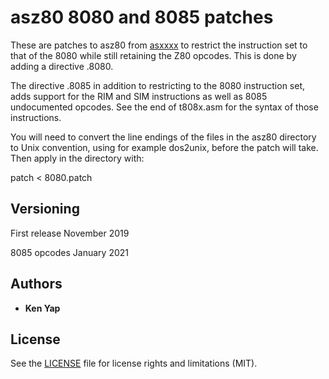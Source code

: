 # asz80 8080 and 8085 patches

These are patches to asz80 from [asxxxx](http://shop-pdp.net/ashtml/asxxxx.php) to restrict the instruction set to that of the 8080 while still retaining the Z80 opcodes. This is done by adding a directive .8080.

The directive .8085 in addition to restricting to the 8080 instruction set, adds support for the RIM and SIM instructions as well as 8085 undocumented opcodes. See the end of t808x.asm for the syntax of those instructions.

You will need to convert the line endings of the files in the asz80 directory to Unix convention, using for example dos2unix, before the patch will take. Then apply in the directory with:

patch < 8080.patch

## Versioning

First release November 2019

8085 opcodes January 2021

## Authors

* **Ken Yap**

## License

See the [LICENSE](LICENSE.md) file for license rights and limitations (MIT).
